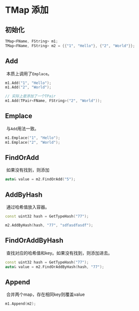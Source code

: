 # TMap 添加

## 初始化

```C++
TMap<FName, FString> m1;
TMap<FName, FString> m2 = {{"1", "Hello"}, {"2", "World"}};
```

## Add

​	本质上调用了`Emplace`。

```C++
m1.Add("1", "Hello");
m1.Add("2", "World");

// 实际上是添加了一个TPair
m1.Add(TPair<FName, FString>("2", "World"));
```

## Emplace

​	与`Add`用法一致。

```C++
m1.Emplace("1", "Hello");
m1.Emplace("2", "World");
```

## FindOrAdd

​	如果没有找到，则添加

```C++
auto& value = m2.FindOrAdd("5");
```

## AddByHash

​	通过哈希值放入容器。

```C++
const uint32 hash = GetTypeHash("77");

m2.AddByHash(hash, "77", "sdfasdfasdf");
```

## FindOrAddByHash

​	查找对应的哈希值和key。如果没有找到，则添加进去。

```C++
const uint32 hash = GetTypeHash("77");
auto& value = m2.FindOrAddByHash(hash, "77");
```

## Append

​	合并两个map，存在相同key则覆盖value

```C++
m1.Append(m2);
```

